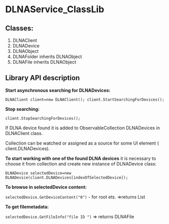 # DLNAService_ClassLib
## Classes:
1.    DLNAClient
2.    DLNADevice
3.    DLNAObject
4.    DLNAFolder inherits DLNAObject
5.    DLNAFile inherits DLNAObject

## Library API description
**Start asynchronous searching for DLNADevices:** 

`DLNAClient client=new DLNAClient(); client.StartSearchingForDevices();`

**Stop searching:** 

`client.StopSearchingForDevices();`

If DLNA device found it is added to ObservableCollection<DLNADevice> DLNADevices in DLNAClient class.
 
Collection can be watched or assigned as a source for some UI element ( client.DLNADevices).
 
**To start working with one of the found DLNA devices** it is necessary to choose it from collection and create new instance of DLNADevice class:

`DLNADevice selectedDevice=new DLNADevice(client.DLNADevices[indexOfSelectedDevice]);`

**To browse in selectedDevice content:** 

`selectedDevice.GetDeviceContent("0")` - for root ets. =>returns List<DLNAObject>
 
**To get filemetadata:** 

`selectedDevice.GetFileInfo("file ID ")` => returns DLNAFile
